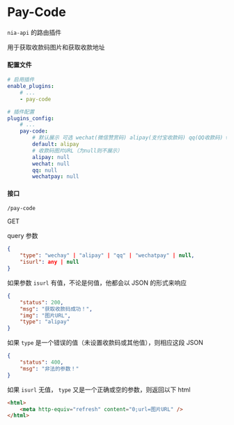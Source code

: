 # Pay-Code

`nia-api` 的路由插件

用于获取收款码图片和获取收款地址

#### 配置文件

```yaml
# 启用插件
enable_plugins:
    # ...
    - pay-code

# 插件配置
plugins_config:
    # ...
    pay-code:
        # 默认展示 可选 wechat(微信赞赏码) alipay(支付宝收款码) qq(QQ收款码) wechatpay(微信收款码)
        default: alipay
        # 收款码图片URL（为null则不展示）
        alipay: null
        wechat: null
        qq: null
        wechatpay: null
```

#### 接口

`/pay-code`

GET

query 参数

```json
{
	"type": "wechay" | "alipay" | "qq" | "wechatpay" | null,
    "isurl": any | null
}
```

如果参数 `isurl` 有值，不论是何值，他都会以 JSON 的形式来响应

```json
{
    "status": 200,
    "msg": "获取收款码成功！",
    "img": "图片URL",
    "type": "alipay"
}
```

如果 `type` 是一个错误的值（未设置收款码或其他值），则相应这段 JSON

```json
{
    "status": 400,
    "msg": "非法的参数！"
}
```

如果 `isurl` 无值， `type` 又是一个正确或空的参数，则返回以下 html

```html
<html>
    <meta http-equiv="refresh" content="0;url=图片URL" />
</html>
```

